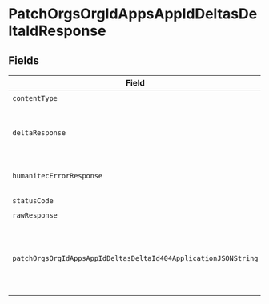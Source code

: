 # PatchOrgsOrgIdAppsAppIdDeltasDeltaIdResponse


## Fields

| Field                                                                          | Type                                                                           | Required                                                                       | Description                                                                    |
| ------------------------------------------------------------------------------ | ------------------------------------------------------------------------------ | ------------------------------------------------------------------------------ | ------------------------------------------------------------------------------ |
| `contentType`                                                                  | *string*                                                                       | :heavy_check_mark:                                                             | N/A                                                                            |
| `deltaResponse`                                                                | [shared.DeltaResponse](../../models/shared/deltaresponse.md)                   | :heavy_minus_sign:                                                             | The requested Deployment Delta.<br/><br/>                                      |
| `humanitecErrorResponse`                                                       | [shared.HumanitecErrorResponse](../../models/shared/humanitecerrorresponse.md) | :heavy_minus_sign:                                                             | The request was invalid.<br/><br/>                                             |
| `statusCode`                                                                   | *number*                                                                       | :heavy_check_mark:                                                             | N/A                                                                            |
| `rawResponse`                                                                  | [AxiosResponse>](https://axios-http.com/docs/res_schema)                       | :heavy_minus_sign:                                                             | N/A                                                                            |
| `patchOrgsOrgIdAppsAppIdDeltasDeltaId404ApplicationJSONString`                 | *string*                                                                       | :heavy_minus_sign:                                                             | No Deployment Delta with ID `deltaId` found in Application.<br/><br/>          |
